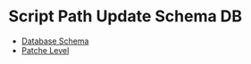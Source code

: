 # Script Path Update Schema DB

- [Database Schema](https://docs.camunda.org/manual/7.16/installation/database-schema)
- [Patche Level](https://docs.camunda.org/manual/7.16/update/patch-level)